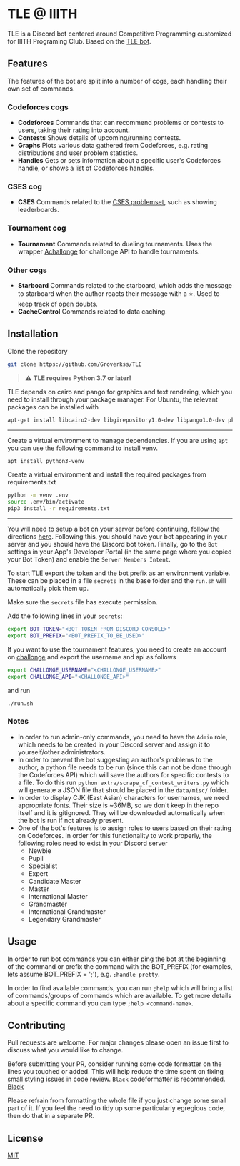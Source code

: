 # TLE @ IIITH
TLE is a Discord bot centered around Competitive Programming customized for IIITH Programing Club. Based on the [TLE bot](https://github.com/cheran-senthil/TLE).

## Features
The features of the bot are split into a number of cogs, each handling their own set of commands.

### Codeforces cogs
- **Codeforces** Commands that can recommend problems or contests to users, taking their rating into account.
- **Contests** Shows details of upcoming/running contests.
- **Graphs** Plots various data gathered from Codeforces, e.g. rating distributions and user problem statistics.
- **Handles** Gets or sets information about a specific user's Codeforces handle, or shows a list of Codeforces handles.

### CSES cog
- **CSES** Commands related to the [CSES problemset](https://cses.fi/problemset/), such as showing leaderboards.

### Tournament cog
- **Tournament** Commands related to dueling tournaments. Uses the wrapper [Achallonge](https://achallonge.readthedocs.io/) for challonge API to handle tournaments.

### Other cogs
- **Starboard** Commands related to the starboard, which adds the message to starboard when the author reacts their message with a ⭐️. Used to keep track of open doubts.
- **CacheControl** Commands related to data caching.


## Installation
Clone the repository
```bash
git clone https://github.com/Groverkss/TLE
```

> :warning: **TLE requires Python 3.7 or later!**

TLE depends on cairo and pango for graphics and text rendering, which you need
to install through your package manager. For Ubuntu, the relevant packages
can be installed with

```bash
apt-get install libcairo2-dev libgirepository1.0-dev libpango1.0-dev pkg-config python3-dev gir1.2-pango-1.0
```

---

Create a virtual environment to manage dependencies. If you are using `apt` 
you can use the following command to install venv.

```bash
apt install python3-venv
```

Create a virtual environment and install the required packages from requirements.txt

```bash
python -m venv .env
source .env/bin/activate
pip3 install -r requirements.txt
```

---

You will need to setup a bot on your server before continuing, follow the
directions [here](https://github.com/reactiflux/discord-irc/wiki/Creating-a-discord-bot-&-getting-a-token).
Following this, you should have your bot appearing in your server and you should have the Discord bot token.
Finally, go to the `Bot` settings in your App's Developer Portal (in the same page where you copied your Bot Token)
and enable the `Server Members Intent`.

To start TLE export the token and the bot prefix as an environment variable. 
These can be placed in a file `secrets` in the base folder and the `run.sh`
will automatically pick them up.

Make sure the `secrets` file has execute permission.

Add the following lines in your `secrets`:

```bash
export BOT_TOKEN="<BOT_TOKEN_FROM_DISCORD_CONSOLE>"
export BOT_PREFIX="<BOT_PREFIX_TO_BE_USED>"
```
If you want to use the tournament features, you need to create an account on
[challonge](https://challonge.com/) and export the username and api as follows

```bash
export CHALLONGE_USERNAME="<CHALLONGE_USERNAME>"
export CHALLONGE_API="<CHALLONGE_API>"
```

and run

```
./run.sh
```

### Notes
 - In order to run admin-only commands, you need to have the `Admin` role, which needs to be created in your Discord server and assign it to yourself/other administrators.
 - In order to prevent the bot suggesting an author's problems to the author, a python file needs to be run (since this can not be done through the Codeforces API) which will save the authors for specific contests to a file. To do this run `python extra/scrape_cf_contest_writers.py` which will generate a JSON file that should be placed in the `data/misc/` folder.
 - In order to display CJK (East Asian) characters for usernames, we need appropriate fonts. Their size is ~36MB, so we don't keep in the repo itself and it is gitignored. They will be downloaded automatically when the bot is run if not already present.
 - One of the bot's features is to assign roles to users based on their rating on Codeforces. In order for this functionality to work properly, the following roles need to exist in your Discord server
     - Newbie
     - Pupil
     - Specialist
     - Expert
     - Candidate Master
     - Master
     - International Master
     - Grandmaster
     - International Grandmaster
     - Legendary Grandmaster

## Usage
In order to run bot commands you can either ping the bot at the beginning of the command or prefix the command with the BOT_PREFIX (for examples, lets assume BOT_PREFIX = ';'), e.g. `;handle pretty`.

In order to find available commands, you can run `;help` which will bring a list of commands/groups of commands which are available. To get more details about a specific command you can type `;help <command-name>`.

## Contributing
Pull requests are welcome. For major changes please open an issue first to discuss what you would like to change.

Before submitting your PR, consider running some code formatter on the lines you touched or added. This will help reduce the time spent on fixing small styling issues in code review. 
`Black` codeformatter is recommended. [Black](https://black.readthedocs.io/en/stable/)

Please refrain from formatting the whole file if you just change some small part of it. If you feel the need to tidy up some particularly egregious code, then do that in a separate PR.

## License
[MIT](https://choosealicense.com/licenses/mit/)
